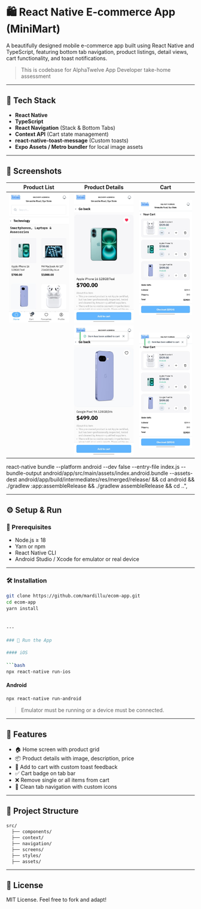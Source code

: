 # 🛍️ React Native E-commerce App (MiniMart)

A beautifully designed mobile e-commerce app built using React Native and TypeScript, featuring bottom tab navigation, product listings, detail views, cart functionality, and toast notifications.

>This is codebase for AlphaTwelve App Developer take-home assessment

---

## 🚀 Tech Stack

- **React Native**
- **TypeScript**
- **React Navigation** (Stack & Bottom Tabs)
- **Context API** (Cart state management)
- **react-native-toast-message** (Custom toasts)
- **Expo Assets / Metro bundler** for local image assets

---

## 📸 Screenshots

| Product List | Product Details | Cart |
|--------------|------------------|------|
| ![Product List](assets/home-page-catalog.jpeg) | ![Product Details (Liked)](assets/product-details-page-liked.jpeg) | ![Cart](assets/cart-page.jpeg) |
|  | ![Product Details (Toast)](assets/product-details-page-toast.jpeg) | ![Cart (Toast)](assets/cart-page-toast.jpeg) |
react-native bundle --platform android --dev false --entry-file index.js --bundle-output android/app/src/main/assets/index.android.bundle --assets-dest android/app/build/intermediates/res/merged/release/ && cd android && ./gradlew :app:assembleRelease && ./gradlew assembleRelease && cd ..",
    

---

## ⚙️ Setup & Run

### 🧱 Prerequisites

- Node.js ≥ 18
- Yarn or npm
- React Native CLI
- Android Studio / Xcode for emulator or real device

---

### 🛠️ Installation

```bash
git clone https://github.com/mardillu/ecom-app.git
cd ecom-app
yarn install


---

### 📱 Run the App

#### iOS

```bash
npx react-native run-ios
```

#### Android

```bash
npx react-native run-android
```

> Emulator must be running or a device must be connected.

---

## 🧠 Features

* 🏠 Home screen with product grid
* 📦 Product details with image, description, price
* 🛒 Add to cart with custom toast feedback
* ✅ Cart badge on tab bar
* ❌ Remove single or all items from cart
* 📲 Clean tab navigation with custom icons

---

## 📁 Project Structure

```
src/
  ├── components/
  ├── context/
  ├── navigation/
  ├── screens/
  ├── styles/
  ├── assets/
```

---

## 📝 License

MIT License. Feel free to fork and adapt!

````
